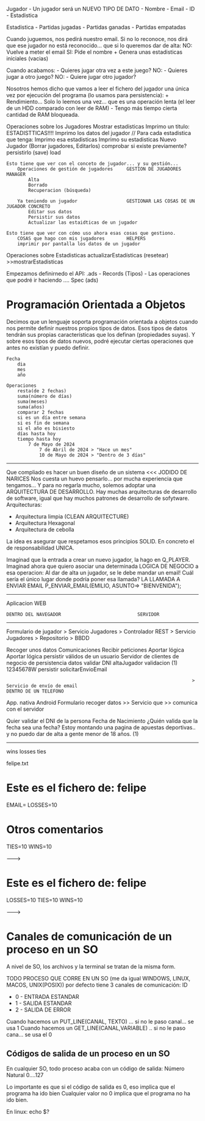 
Jugador - Un jugador será un NUEVO TIPO DE DATO
    - Nombre
    - Email    - ID
    - Estadistica

Estadistica
    - Partidas jugadas
    - Partidas ganadas
    - Partidas empatadas

Cuando juguemos, nos pedirá nuestro email. 
Si no lo reconoce, nos dirá que ese jugador no está reconocido... que si lo queremos dar de alta:
    NO: Vuelve a meter el email
    SI: Pide el nombre + Genera unas estadisticas iniciales (vacias)

Cuando acabamos:
    - Quieres jugar otra vez a este juego? NO:
        - Quieres jugar a otro juego? NO: 
            - Quiere jugar otro jugador? 

Nosotros hemos dicho que vamos a leer el fichero del jugador una única vez por ejecución del programa (lo usamos para persistencia):
    + Rendimiento... Solo lo leemos una vez... que es una operación lenta (el leer de un HDD comparado con leer de RAM)
    - Tengo más tiempo cierta cantidad de RAM bloqueada.

Operaciones sobre los Jugadores
    Mostrar estadisticas
        Imprimo un titulo: ESTADISTTICAS!!!!
        Imprimo los datos del jugador
        // Para cada estadistica que tenga: Imprimo esa estadisticas
        Imprimo su estadisticas
    Nuevo Jugador
    (Borrar jugadores, Editarlos)
    comprobar si existe previamente?
    persistirlo (save)
    load

    Esto tiene que ver con el conceto de jugador... y su gestión...
        Operaciones de gestión de jugadores     GESTION DE JUGADORES                                            MANAGER
            Alta
            Borrado
            Recuperacion (búsqueda)
        
        Ya teniendo un jugador                  GESTIONAR LAS COSAS DE UN JUGADOR CONCRETO
            Editar sus datos
            Persistir sus datos
            Actualizar las estaidticas de un jugador

    Esto tiene que ver con cómo uso ahora esas cosas que gestiono.
        COSAS que hago con mis jugadores        HELPERS
        imprimir por pantalla los datos de un jugador       

Operaciones sobre Estadisticas
    actualizarEstadísticas
    (resetear)
    >>mostrarEstadisticas

Empezamos definirnedo el API: .ads
    - Records (Tipos)
    - Las operaciones que podré ir haciendo .... Spec (ads)

# Programación Orientada a Objetos

Decimos que un lenguaje soporta programación orientada a objetos cuando nos permite definir nuestros propios tipos de datos.
Esos tipos de datos tendrán sus propias características que los definan (propiedades suyas).
Y sobre esos tipos de datos nuevos, podré ejecutar ciertas operaciones que antes no existían y puedo definir.

    Fecha
        dia
        mes
        año
    
    Operaciones
        resta(de 2 fechas)
        suma(número de días)
        suma(meses)
        suma(años)
        comparar 2 fechas
        si es un día entre semana
        si es fin de semana
        si el año es bisiesto
        días hasta hoy
        tiempo hasta hoy
            7 de Mayo de 2024
                7 de Abril de 2024 > "Hace un mes"
                10 de Mayo de 2024 > "Dentro de 3 días"

---

Que compliado es hacer un buen diseño de un sistema <<< JODIDO DE NARICES
Nos cuesta un huevo pensarlo... por mucha experiencia que tengamos...
Y para no regarla mucho, solemos adoptar una ARQUITECTURA DE DESARROLLO.
Hay muchas arquitecturas de desarrollo de software, 
igual que hay muchos patrones de desarrollo de sofytware.
Arquitecturas:
- Arquitectura limpia (CLEAN ARQUITECTURE)
- Arquitectura Hexagonal
- Arquitectura de cebolla

La idea es asegurar que respetamos esos principios SOLID.
En concreto el de responsabilidad UNICA.

Imaginad que la entrada a crear un nuevo jugador, la hago en Q_PLAYER.
    Imaginad ahora que quiero asociar una determinada LOGICA DE NEGOCIO a esa operacion: 
        Al dar de alta un jugador, se le debe mandar un email!
        Cuál sería el único lugar donde podría poner esa llamada? LA LLAMADA A ENVIAR EMAIL
        P_ENVIAR_EMAIL(EMILIO, ASUNTO=> "BIENVENIDA");

---
Aplicacion WEB

    DENTRO DEL NAVEGADOR                            SERVIDOR
----------------------------------------------   -------------------------------------------------------------------------------------------------
 Formulario de jugador > Servicio Jugadores    >   Controlador REST     > Servicio Jugadores   > Repositorio           >                BBDD

   Recoger unos datos     Comunicaciones            Recibir peticiones    Aportar lógica      Aportar lógica                        persistir
   válidos de un usuario    Servidor                 de clientes           de negocio         de persistencia                        datos
                                                                                                                                    validar DNI
                                                                            altaJugador
                                                                                validacion (1)                                       12345678W
                                                                                persistir
                                                                                solicitarEnvioEmail

                                                                        > Servicio de envío de email
    DENTRO DE UN TELEFONO
App. nativa Android
Formulario recoger datos >> Servicio que      >>
                            comunica con el servidor

Quier validar el DNI de la persona
Fecha de Nacimiento
    ¿Quién valida que la fecha sea una fecha?
    Estoy montando una pagina de apuestas deportivas.. y no puedo dar de alta a gente menor de 18 años. (1)


---

wins
losses
ties

felipe.txt
# Este es el fichero de: felipe
EMAIL=
LOSSES=10

# Otros comentarios
TIES=10
WINS=10


--->
# Este es el fichero de: felipe
LOSSES=10
TIES=10
WINS=10

--->

# Canales de comunicación de un proceso en un SO
A nivel de SO, los archivos y la terminal se tratan de la misma form.

TODO PROCESO QUE CORRE EN UN SO (me da igual WINDOWS, LINUX, MACOS, UNIX(POSIX))
por defecto tiene 3 canales de comunicación:
  ID
- 0 - ENTRADA ESTANDAR
- 1 - SALIDA ESTANDAR
- 2 - SALIDA DE ERROR

Cuando hacemos un PUT_LINE(CANAL, TEXTO) ... si no le paso canal... se usa 1
Cuando hacemos un GET_LINE(CANAL,VARIABLE) .. si no le paso cana... se usa el 0

## Códigos de salida de un proceso en un SO

En cualquier SO, todo proceso acaba con un código de salida:
Número Natural 0....127

Lo importante es que si el código de salida es 0, eso implica que el programa ha ido bien
Cualquier valor no 0 implica que el programa no ha ido bien.

En linux: echo $?